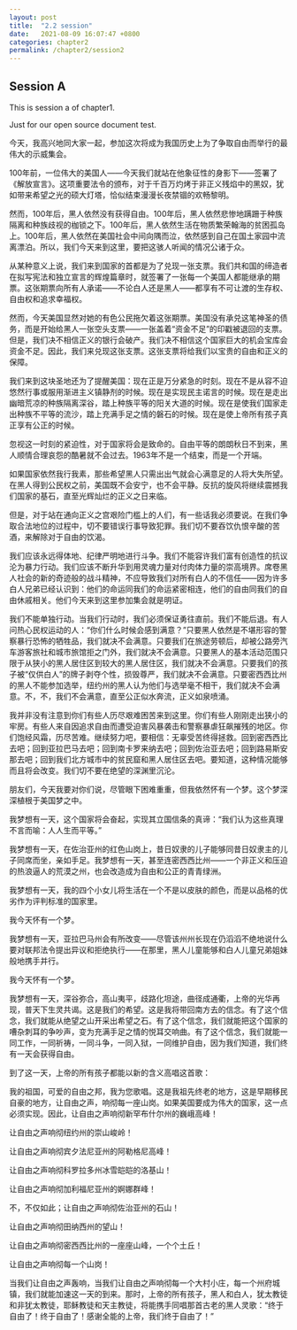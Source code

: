 ```yaml
---
layout: post
title:  "2.2 session"
date:   2021-08-09 16:07:47 +0800
categories: chapter2
permalink: /chapter2/session2
---
```


## Session A

This is session a of chapter1.

Just for our open source document test.


今天，我高兴地同大家一起，参加这次将成为我国历史上为了争取自由而举行的最伟大的示威集会。

100年前，一位伟大的美国人——今天我们就站在他象征性的身影下——签署了《解放宣言》。这项重要法令的颁布，对于千百万灼烤于非正义残焰中的黑奴，犹如带来希望之光的硕大灯塔，恰似结束漫漫长夜禁锢的欢畅黎明。

然而，100年后，黑人依然没有获得自由。100年后，黑人依然悲惨地蹒跚于种族隔离和种族歧视的枷锁之下。100年后，黑人依然生活在物质繁荣翰海的贫困孤岛上。100年后，黑人依然在美国社会中间向隅而泣，依然感到自己在国土家园中流离漂泊。所以，我们今天来到这里，要把这骇人听闻的情况公诸于众。

从某种意义上说，我们来到国家的首都是为了兑现一张支票。我们共和国的缔造者在拟写宪法和独立宣言的辉煌篇章时，就签署了一张每一个美国人都能继承的期票。这张期票向所有人承诺——不论白人还是黑人——都享有不可让渡的生存权、自由权和追求幸福权。

然而，今天美国显然对她的有色公民拖欠着这张期票。美国没有承兑这笔神圣的债务，而是开始给黑人一张空头支票——一张盖着“资金不足”的印戳被退回的支票。但是，我们决不相信正义的银行会破产。我们决不相信这个国家巨大的机会宝库会资金不足。因此，我们来兑现这张支票。这张支票将给我们以宝贵的自由和正义的保障。

我们来到这块圣地还为了提醒美国：现在正是万分紧急的时刻。现在不是从容不迫悠然行事或服用渐进主义镇静剂的时候。现在是实现民主诺言的时候。现在是走出幽暗荒凉的种族隔离深谷，踏上种族平等的阳关大道的时候。现在是使我们国家走出种族不平等的流沙，踏上充满手足之情的磐石的时候。现在是使上帝所有孩子真正享有公正的时候。

忽视这一时刻的紧迫性，对于国家将会是致命的。自由平等的朗朗秋日不到来，黑人顺情合理哀怨的酷暑就不会过去。1963年不是一个结束，而是一个开端。

如果国家依然我行我素，那些希望黑人只需出出气就会心满意足的人将大失所望。在黑人得到公民权之前，美国既不会安宁，也不会平静。反抗的旋风将继续震撼我们国家的基石，直至光辉灿烂的正义之日来临。

但是，对于站在通向正义之宫艰险门槛上的人们，有一些话我必须要说。在我们争取合法地位的过程中，切不要错误行事导致犯罪。我们切不要吞饮仇恨辛酸的苦酒，来解除对于自由的饮渴。

我们应该永远得体地、纪律严明地进行斗争。我们不能容许我们富有创造性的抗议沦为暴力行动。我们应该不断升华到用灵魂力量对付肉体力量的崇高境界。席卷黑人社会的新的奇迹般的战斗精神，不应导致我们对所有白人的不信任——因为许多白人兄弟已经认识到：他们的命运同我们的命运紧密相连，他们的自由同我们的自由休戚相关。他们今天来到这里参加集会就是明证。

我们不能单独行动。当我们行动时，我们必须保证勇往直前。我们不能后退。有人问热心民权运动的人：“你们什么时候会感到满意？”只要黑人依然是不堪形容的警察暴行恐怖的牺牲品，我们就决不会满意。只要我们在旅途劳顿后，却被公路旁汽车游客旅社和城市旅馆拒之门外，我们就决不会满意。只要黑人的基本活动范围只限于从狭小的黑人居住区到较大的黑人居住区，我们就决不会满意。只要我们的孩子被“仅供白人”的牌子剥夺个性，损毁尊严，我们就决不会满意。只要密西西比州的黑人不能参加选举，纽约州的黑人认为他们与选举毫不相干，我们就决不会满意。不，不，我们不会满意，直至公正似水奔流，正义如泉喷涌。

我并非没有注意到你们有些人历尽艰难困苦来到这里。你们有些人刚刚走出狭小的牢房。有些人来自因追求自由而遭受迫害风暴袭击和警察暴虐狂飙摧残的地区。你们饱经风霜，历尽苦难。继续努力吧，要相信：无辜受苦终得拯救。回到密西西比去吧；回到亚拉巴马去吧；回到南卡罗来纳去吧；回到佐治亚去吧；回到路易斯安那去吧；回到我们北方城市中的贫民窟和黑人居住区去吧。要知道，这种情况能够而且将会改变。我们切不要在绝望的深渊里沉沦。

朋友们，今天我要对你们说，尽管眼下困难重重，但我依然怀有一个梦。这个梦深深植根于美国梦之中。

我梦想有一天，这个国家将会奋起，实现其立国信条的真谛：“我们认为这些真理不言而喻：人人生而平等。”

我梦想有一天，在佐治亚州的红色山岗上，昔日奴隶的儿子能够同昔日奴隶主的儿子同席而坐，亲如手足。我梦想有一天，甚至连密西西比州——一个非正义和压迫的热浪逼人的荒漠之州，也会改造成为自由和公正的青青绿洲。

我梦想有一天，我的四个小女儿将生活在一个不是以皮肤的颜色，而是以品格的优劣作为评判标准的国家里。

我今天怀有一个梦。

我梦想有一天，亚拉巴马州会有所改变——尽管该州州长现在仍滔滔不绝地说什么要对联邦法令提出异议和拒绝执行——在那里，黑人儿童能够和白人儿童兄弟姐妹般地携手并行。

我今天怀有一个梦。

我梦想有一天，深谷弥合，高山夷平，歧路化坦途，曲径成通衢，上帝的光华再现，普天下生灵共谒。这是我们的希望。这是我将带回南方去的信念。有了这个信念，我们就能从绝望之山开采出希望之石。有了这个信念，我们就能把这个国家的嘈杂刺耳的争吵声，变为充满手足之情的悦耳交响曲。有了这个信念，我们就能一同工作，一同祈祷，一同斗争，一同入狱，一同维护自由，因为我们知道，我们终有一天会获得自由。

到了这一天，上帝的所有孩子都能以新的含义高唱这首歌：

我的祖国，可爱的自由之邦，我为您歌唱。这是我祖先终老的地方，这是早期移民自豪的地方，让自由之声，响彻每一座山岗。如果美国要成为伟大的国家，这一点必须实现。因此，让自由之声响彻新罕布什尔州的巍峨高峰！

让自由之声响彻纽约州的崇山峻岭！

让自由之声响彻宾夕法尼亚州的阿勒格尼高峰！

让自由之声响彻科罗拉多州冰雪皑皑的洛基山！

让自由之声响彻加利福尼亚州的婀娜群峰！

不，不仅如此；让自由之声响彻佐治亚州的石山！

让自由之声响彻田纳西州的望山！

让自由之声响彻密西西比州的一座座山峰，一个个土丘！

让自由之声响彻每一个山岗！

当我们让自由之声轰响，当我们让自由之声响彻每一个大村小庄，每一个州府城镇，我们就能加速这一天的到来。那时，上帝的所有孩子，黑人和白人，犹太教徒和非犹太教徒，耶稣教徒和天主教徒，将能携手同唱那首古老的黑人灵歌：“终于自由了！终于自由了！感谢全能的上帝，我们终于自由了！”

